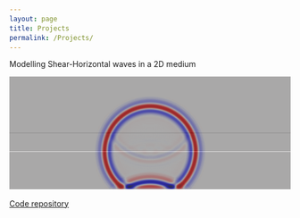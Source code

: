 ```yaml
---
layout: page
title: Projects
permalink: /Projects/
---
```


Modelling Shear-Horizontal waves in a 2D medium

![photo](/assets/Snapshot_SHwaves.png)

[Code repository](https://github.com/ahadji05/SH_waves_2d)
